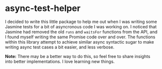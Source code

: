 # async-test-helper

I decided to write this little package to help me out when I was writing some Jasmine tests for a bit of asyncronous code I was working on. I noticed that Jasmine had removed the old `runs` and `waitsFor` functions from the API, and I found myself writing the same Promise code over and over. The functions within this library attempt to achieve similar async syntactic sugar to make writing async test cases a bit easier, and less verbose. 

**Note:** There may be a better way to do this, so feel free to share insights into better implementations. I love learning new things.
